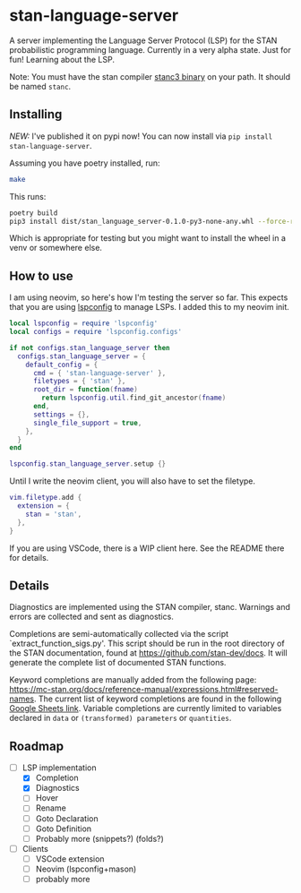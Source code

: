 # stan-language-server

A server implementing the Language Server Protocol (LSP) for the STAN probabilistic
programming language. Currently in a very alpha state. Just for fun! Learning
about the LSP.

Note: You must have the stan compiler [stanc3 binary](https://github.com/stan-dev/stanc3/releases)
on your path. It should be named `stanc`.

## Installing

*NEW:* I've published it on pypi now! You can now install via
`pip install stan-language-server`.

Assuming you have poetry installed, run:
```sh
make
```

This runs:
```sh
poetry build
pip3 install dist/stan_language_server-0.1.0-py3-none-any.whl --force-reinstall
```

Which is appropriate for testing but you might want to install the wheel in a venv
or somewhere else. 

## How to use

I am using neovim, so here's how I'm testing the server so far. This expects that
you are using [lspconfig](https://github.com/neovim/nvim-lspconfig) to manage LSPs.
I added this to my neovim init.

```lua
local lspconfig = require 'lspconfig'
local configs = require 'lspconfig.configs'

if not configs.stan_language_server then
  configs.stan_language_server = {
    default_config = {
      cmd = { 'stan-language-server' },
      filetypes = { 'stan' },
      root_dir = function(fname)
        return lspconfig.util.find_git_ancestor(fname)
      end,
      settings = {},
      single_file_support = true,
    },
  }
end

lspconfig.stan_language_server.setup {}
```

Until I write the neovim client, you will also have to set the filetype.

```lua
vim.filetype.add {
  extension = {
    stan = 'stan',
  },
}
```

If you are using VSCode, there is a WIP client here. See the README there for details.

## Details

Diagnostics are implemented using the STAN compiler, stanc.
Warnings and errors are collected and sent as diagnostics.

Completions are semi-automatically collected via the script `extract_function_sigs.py'.
This script should be run in the root directory of the STAN documentation, found at
https://github.com/stan-dev/docs. It will generate the complete list of documented
STAN functions.

Keyword completions are manually added from the following page:
https://mc-stan.org/docs/reference-manual/expressions.html#reserved-names.
The current list of keyword completions are found in the following 
[Google Sheets link](https://docs.google.com/spreadsheets/d/1MJqSPgcLxSIKI7qxCH1gVq3SKGUQL25dYww3BDaHERs/edit?usp=sharing).
Variable completions are currently limited to variables declared in `data` or `(transformed) parameters` or `quantities`.

## Roadmap

- [ ] LSP implementation
    - [x] Completion
    - [x] Diagnostics
    - [ ] Hover
    - [ ] Rename
    - [ ] Goto Declaration
    - [ ] Goto Definition
    - [ ] Probably more (snippets?) (folds?)
- [ ] Clients
    - [ ] VSCode extension
    - [ ] Neovim (lspconfig+mason)
    - [ ] probably more